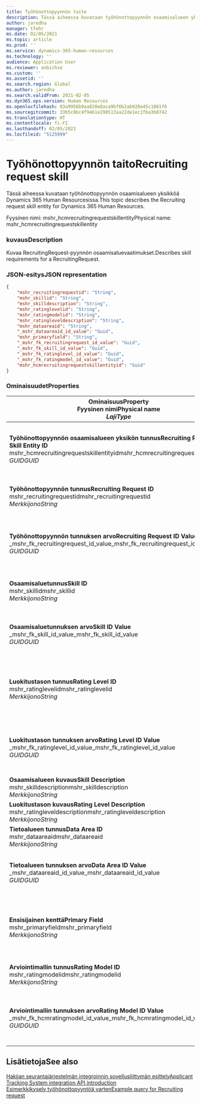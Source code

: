 ```yaml
---
title: Työhönottopyynnön taito
description: Tässä aiheessa kuvataan työhönottopyynnön osaamisalueen yksikköä Dynamics 365 Human Resourcesissa.
author: jaredha
manager: tfehr
ms.date: 02/05/2021
ms.topic: article
ms.prod: ''
ms.service: dynamics-365-human-resources
ms.technology: ''
audience: Application User
ms.reviewer: anbichse
ms.custom: ''
ms.assetid: ''
ms.search.region: Global
ms.author: jaredha
ms.search.validFrom: 2021-02-05
ms.dyn365.ops.version: Human Resources
ms.openlocfilehash: 83a9956b9aa820e8aca9bf6b2ab920a45c1061f6
ms.sourcegitcommit: 33b5c8bc4f9461e290513aa22de1ec1fba3b0742
ms.translationtype: HT
ms.contentlocale: fi-FI
ms.lasthandoff: 02/05/2021
ms.locfileid: "5125999"
---
```

# <a name="recruiting-request-skill"></a><span data-ttu-id="66496-103">Työhönottopyynnön taito</span><span class="sxs-lookup"><span data-stu-id="66496-103">Recruiting request skill</span></span>

<span data-ttu-id="66496-104">Tässä aiheessa kuvataan työhönottopyynnön osaamisalueen yksikköä Dynamics 365 Human Resourcesissa.</span><span class="sxs-lookup"><span data-stu-id="66496-104">This topic describes the Recruiting request skill entity for Dynamics 365 Human Resources.</span></span>

<span data-ttu-id="66496-105">Fyysinen nimi: mshr_hcmrecruitingrequestskillentity</span><span class="sxs-lookup"><span data-stu-id="66496-105">Physical name: mshr_hcmrecruitingrequestskillentity</span></span>

### <a name="description"></a><span data-ttu-id="66496-106">kuvaus</span><span class="sxs-lookup"><span data-stu-id="66496-106">Description</span></span>

<span data-ttu-id="66496-107">Kuvaa RecruitingRequest-pyynnön osaamisaluevaatimukset.</span><span class="sxs-lookup"><span data-stu-id="66496-107">Describes skill requirements for a RecruitingRequest.</span></span>

### <a name="json-representation"></a><span data-ttu-id="66496-108">JSON-esitys</span><span class="sxs-lookup"><span data-stu-id="66496-108">JSON representation</span></span>

```json
{
    "mshr_recruitingrequestid": "String",
    "mshr_skillid": "String",
    "mshr_skilldescription": "String",
    "mshr_ratinglevelid": "String",
    "mshr_ratingmodelid": "String",
    "mshr_ratingleveldescription": "String",
    "mshr_dataareaid": "String",
    "_mshr_dataareaid_id_value": "Guid",
    "mshr_primaryfield": "String",
    "_mshr_fk_recruitingrequest_id_value": "Guid",
    "_mshr_fk_skill_id_value": "Guid",
    "_mshr_fk_ratinglevel_id_value": "Guid",
    "_mshr_fk_ratingmodel_id_value": "Guid",
    "mshr_hcmrecruitingrequestskillentityid": "Guid"
}
```

### <a name="properties"></a><span data-ttu-id="66496-109">Ominaisuudet</span><span class="sxs-lookup"><span data-stu-id="66496-109">Properties</span></span>

| <span data-ttu-id="66496-110">Ominaisuus</span><span class="sxs-lookup"><span data-stu-id="66496-110">Property</span></span><br><span data-ttu-id="66496-111">**Fyysinen nimi**</span><span class="sxs-lookup"><span data-stu-id="66496-111">**Physical name**</span></span><br><span data-ttu-id="66496-112">**_Laji_**</span><span class="sxs-lookup"><span data-stu-id="66496-112">**_Type_**</span></span> | <span data-ttu-id="66496-113">Käytä</span><span class="sxs-lookup"><span data-stu-id="66496-113">Use</span></span> | <span data-ttu-id="66496-114">kuvaus</span><span class="sxs-lookup"><span data-stu-id="66496-114">Description</span></span> |
| --- | --- | --- |
| <span data-ttu-id="66496-115">**Työhönottopyynnön osaamisalueen yksikön tunnus**</span><span class="sxs-lookup"><span data-stu-id="66496-115">**Recruiting Request Skill Entity ID**</span></span><br><span data-ttu-id="66496-116">mshr_hcmrecruitingrequestskillentityid</span><span class="sxs-lookup"><span data-stu-id="66496-116">mshr_hcmrecruitingrequestskillentityid</span></span><br><span data-ttu-id="66496-117">*GUID*</span><span class="sxs-lookup"><span data-stu-id="66496-117">*GUID*</span></span> | <span data-ttu-id="66496-118">Vain luku</span><span class="sxs-lookup"><span data-stu-id="66496-118">Read-only</span></span><br><span data-ttu-id="66496-119">Vaadittu</span><span class="sxs-lookup"><span data-stu-id="66496-119">Required</span></span> | <span data-ttu-id="66496-120">Järjestelmän luoma **työhönottopyynnön osaamisalueen** tietueen yksilöivä tunnus.</span><span class="sxs-lookup"><span data-stu-id="66496-120">System-generated unique identifier for the **Recruiting Request Skill** record.</span></span> |
| <span data-ttu-id="66496-121">**Työhönottopyynnön tunnus**</span><span class="sxs-lookup"><span data-stu-id="66496-121">**Recruiting Request ID**</span></span><br><span data-ttu-id="66496-122">mshr_recruitingrequestid</span><span class="sxs-lookup"><span data-stu-id="66496-122">mshr_recruitingrequestid</span></span><br><span data-ttu-id="66496-123">*Merkkijono*</span><span class="sxs-lookup"><span data-stu-id="66496-123">*String*</span></span> | <span data-ttu-id="66496-124">Kirjoita kerran</span><span class="sxs-lookup"><span data-stu-id="66496-124">Write-once</span></span><br><span data-ttu-id="66496-125">Vaadittu</span><span class="sxs-lookup"><span data-stu-id="66496-125">Required</span></span> | <span data-ttu-id="66496-126">Käyttäjän luettava liittyvän työhönottopyynnön yksilöivä tunnus.</span><span class="sxs-lookup"><span data-stu-id="66496-126">The user-readable unique identifier of the associated recruiting request.</span></span> |
| <span data-ttu-id="66496-127">**Työhönottopyynnön tunnuksen arvo**</span><span class="sxs-lookup"><span data-stu-id="66496-127">**Recruiting Request ID Value**</span></span><br><span data-ttu-id="66496-128">_mshr_fk_recruitingrequest_id_value</span><span class="sxs-lookup"><span data-stu-id="66496-128">_mshr_fk_recruitingrequest_id_value</span></span><br><span data-ttu-id="66496-129">*GUID*</span><span class="sxs-lookup"><span data-stu-id="66496-129">*GUID*</span></span> | <span data-ttu-id="66496-130">Vain luku</span><span class="sxs-lookup"><span data-stu-id="66496-130">Read-only</span></span><br><span data-ttu-id="66496-131">Vaadittu</span><span class="sxs-lookup"><span data-stu-id="66496-131">Required</span></span><br> <span data-ttu-id="66496-132">Viiteavain: mshr_hcmrecruitingrequestentity-yksikön mshr_hcmrecruitingrequestentityid</span><span class="sxs-lookup"><span data-stu-id="66496-132">Foreign key: mshr_hcmrecruitingrequestentityid of mshr_hcmrecruitingrequestentity entity</span></span> | <span data-ttu-id="66496-133">Järjestelmän luoma liittyvän työhönottopyynnön yksilöivä tunnus.</span><span class="sxs-lookup"><span data-stu-id="66496-133">System-generated unique identifier of the associated recruiting request.</span></span> |
| <span data-ttu-id="66496-134">**Osaamisaluetunnus**</span><span class="sxs-lookup"><span data-stu-id="66496-134">**Skill ID**</span></span><br><span data-ttu-id="66496-135">mshr_skillid</span><span class="sxs-lookup"><span data-stu-id="66496-135">mshr_skillid</span></span><br><span data-ttu-id="66496-136">*Merkkijono*</span><span class="sxs-lookup"><span data-stu-id="66496-136">*String*</span></span><br> | <span data-ttu-id="66496-137">Kirjoita kerran</span><span class="sxs-lookup"><span data-stu-id="66496-137">Write-once</span></span><br><span data-ttu-id="66496-138">Vaadittu</span><span class="sxs-lookup"><span data-stu-id="66496-138">Required</span></span> | <span data-ttu-id="66496-139">Käyttäjän luettava vaaditun osaamisalueen yksilöivä tunnus.</span><span class="sxs-lookup"><span data-stu-id="66496-139">The user-readable unique identifier of the required skill.</span></span> |
| <span data-ttu-id="66496-140">**Osaamisaluetunnuksen arvo**</span><span class="sxs-lookup"><span data-stu-id="66496-140">**Skill ID Value**</span></span><br><span data-ttu-id="66496-141">_mshr_fk_skill_id_value</span><span class="sxs-lookup"><span data-stu-id="66496-141">_mshr_fk_skill_id_value</span></span><br><span data-ttu-id="66496-142">*GUID*</span><span class="sxs-lookup"><span data-stu-id="66496-142">*GUID*</span></span> | <span data-ttu-id="66496-143">Vain luku</span><span class="sxs-lookup"><span data-stu-id="66496-143">Read-only</span></span><br><span data-ttu-id="66496-144">Vaadittu</span><span class="sxs-lookup"><span data-stu-id="66496-144">Required</span></span><br><span data-ttu-id="66496-145">Viiteavain: mshr_hcmskillentity-yksikön mshr_hcmskillentityid</span><span class="sxs-lookup"><span data-stu-id="66496-145">Foreign key: mshr_hcmskillentityid of mshr_hcmskillentity entity</span></span> | <span data-ttu-id="66496-146">Järjestelmän luoma vaaditun osaamisalueen yksilöivä tunnus.</span><span class="sxs-lookup"><span data-stu-id="66496-146">System-generated unique identifier of the required skill.</span></span> |
| <span data-ttu-id="66496-147">**Luokitustason tunnus**</span><span class="sxs-lookup"><span data-stu-id="66496-147">**Rating Level ID**</span></span><br><span data-ttu-id="66496-148">mshr_ratinglevelid</span><span class="sxs-lookup"><span data-stu-id="66496-148">mshr_ratinglevelid</span></span><br><span data-ttu-id="66496-149">*Merkkijono*</span><span class="sxs-lookup"><span data-stu-id="66496-149">*String*</span></span> | <span data-ttu-id="66496-150">Kirjoita kerran</span><span class="sxs-lookup"><span data-stu-id="66496-150">Write-once</span></span><br><span data-ttu-id="66496-151">Valinnainen</span><span class="sxs-lookup"><span data-stu-id="66496-151">Optional</span></span> | <span data-ttu-id="66496-152">Työlle valittu vaadittu osaamisaluetason arvo osaamisalueelle määritetyn arviointimallin perusteella.</span><span class="sxs-lookup"><span data-stu-id="66496-152">The required skill level value selected for the job, based on the rating model assigned to the skill.</span></span> |
| <span data-ttu-id="66496-153">**Luokitustason tunnuksen arvo**</span><span class="sxs-lookup"><span data-stu-id="66496-153">**Rating Level ID Value**</span></span><br><span data-ttu-id="66496-154">_mshr_fk_ratinglevel_id_value</span><span class="sxs-lookup"><span data-stu-id="66496-154">_mshr_fk_ratinglevel_id_value</span></span><br><span data-ttu-id="66496-155">*GUID*</span><span class="sxs-lookup"><span data-stu-id="66496-155">*GUID*</span></span> | <span data-ttu-id="66496-156">Vain luku</span><span class="sxs-lookup"><span data-stu-id="66496-156">Read-only</span></span><br><span data-ttu-id="66496-157">Valinnainen</span><span class="sxs-lookup"><span data-stu-id="66496-157">Optional</span></span><br><span data-ttu-id="66496-158">Viiteavain: mshr_hcmratinglevelentity-yksikön mshr_hcmratinglevelentityid</span><span class="sxs-lookup"><span data-stu-id="66496-158">Foreign key: mshr_hcmratinglevelentityid of mshr_hcmratinglevelentity entity</span></span> | <span data-ttu-id="66496-159">Järjestelmän luoma tason yksilöivä tunnus.</span><span class="sxs-lookup"><span data-stu-id="66496-159">System-generated unique identifier for the level.</span></span> |
| <span data-ttu-id="66496-160">**Osaamisalueen kuvaus**</span><span class="sxs-lookup"><span data-stu-id="66496-160">**Skill Description**</span></span><br><span data-ttu-id="66496-161">mshr_skilldescription</span><span class="sxs-lookup"><span data-stu-id="66496-161">mshr_skilldescription</span></span><br><span data-ttu-id="66496-162">*Merkkijono*</span><span class="sxs-lookup"><span data-stu-id="66496-162">*String*</span></span> | <span data-ttu-id="66496-163">Vain luku</span><span class="sxs-lookup"><span data-stu-id="66496-163">Read-only</span></span><br><span data-ttu-id="66496-164">Vaadittu</span><span class="sxs-lookup"><span data-stu-id="66496-164">Required</span></span> | <span data-ttu-id="66496-165">Osaamisalueen kuvaus.</span><span class="sxs-lookup"><span data-stu-id="66496-165">The skill description.</span></span> |
| <span data-ttu-id="66496-166">**Luokitustason kuvaus**</span><span class="sxs-lookup"><span data-stu-id="66496-166">**Rating Level Description**</span></span><br><span data-ttu-id="66496-167">mshr_ratingleveldescription</span><span class="sxs-lookup"><span data-stu-id="66496-167">mshr_ratingleveldescription</span></span><br><span data-ttu-id="66496-168">*Merkkijono*</span><span class="sxs-lookup"><span data-stu-id="66496-168">*String*</span></span> | <span data-ttu-id="66496-169">Vain luku</span><span class="sxs-lookup"><span data-stu-id="66496-169">Read-only</span></span><br><span data-ttu-id="66496-170">Valinnainen</span><span class="sxs-lookup"><span data-stu-id="66496-170">Optional</span></span> | <span data-ttu-id="66496-171">Valitun osaamisaluetason kuvaus.</span><span class="sxs-lookup"><span data-stu-id="66496-171">The description of the selected skill level.</span></span> |
| <span data-ttu-id="66496-172">**Tietoalueen tunnus**</span><span class="sxs-lookup"><span data-stu-id="66496-172">**Data Area ID**</span></span><br><span data-ttu-id="66496-173">mshr_dataareaid</span><span class="sxs-lookup"><span data-stu-id="66496-173">mshr_dataareaid</span></span><br><span data-ttu-id="66496-174">*Merkkijono*</span><span class="sxs-lookup"><span data-stu-id="66496-174">*String*</span></span> | <span data-ttu-id="66496-175">Luku/Kirjoitus</span><span class="sxs-lookup"><span data-stu-id="66496-175">Read/write</span></span><br><span data-ttu-id="66496-176">Valinnainen</span><span class="sxs-lookup"><span data-stu-id="66496-176">Optional</span></span> | <span data-ttu-id="66496-177">Määrittää oikeushenkilön (yrityksen).</span><span class="sxs-lookup"><span data-stu-id="66496-177">Specifies the legal entity (company).</span></span> |
| <span data-ttu-id="66496-178">**Tietoalueen tunnuksen arvo**</span><span class="sxs-lookup"><span data-stu-id="66496-178">**Data Area ID Value**</span></span><br><span data-ttu-id="66496-179">_mshr_dataareaid_id_value</span><span class="sxs-lookup"><span data-stu-id="66496-179">_mshr_dataareaid_id_value</span></span><br><span data-ttu-id="66496-180">*GUID*</span><span class="sxs-lookup"><span data-stu-id="66496-180">*GUID*</span></span> | <span data-ttu-id="66496-181">Vain luku</span><span class="sxs-lookup"><span data-stu-id="66496-181">Read-only</span></span><br><span data-ttu-id="66496-182">Valinnainen</span><span class="sxs-lookup"><span data-stu-id="66496-182">Optional</span></span><br><span data-ttu-id="66496-183">Viiteavain: cdm_companyid of cdm_company-yksikkö</span><span class="sxs-lookup"><span data-stu-id="66496-183">Foreign key: cdm_companyid of cdm_company entity</span></span> | <span data-ttu-id="66496-184">Järjestelmän luoma GUID-tunnus, joka yksilöi oikeushenkilön (yrityksen).</span><span class="sxs-lookup"><span data-stu-id="66496-184">System-generated GUID value identifying the legal entity (company).</span></span> |
| <span data-ttu-id="66496-185">**Ensisijainen kenttä**</span><span class="sxs-lookup"><span data-stu-id="66496-185">**Primary Field**</span></span><br><span data-ttu-id="66496-186">mshr_primaryfield</span><span class="sxs-lookup"><span data-stu-id="66496-186">mshr_primaryfield</span></span><br><span data-ttu-id="66496-187">*Merkkijono*</span><span class="sxs-lookup"><span data-stu-id="66496-187">*String*</span></span> | <span data-ttu-id="66496-188">Vain luku</span><span class="sxs-lookup"><span data-stu-id="66496-188">Read-only</span></span><br><span data-ttu-id="66496-189">Vaadittu</span><span class="sxs-lookup"><span data-stu-id="66496-189">Required</span></span> | <span data-ttu-id="66496-190">Työhönottopyynnön arvon ja osaamisaluetunnuksen ketjutus toisena menetelmänä tietueen yksilöiväksi tunnistamiseksi.</span><span class="sxs-lookup"><span data-stu-id="66496-190">Concatenation of Recruiting Request value and Skill ID as another method to uniquely identify the record.</span></span> |
| <span data-ttu-id="66496-191">**Arviointimallin tunnus**</span><span class="sxs-lookup"><span data-stu-id="66496-191">**Rating Model ID**</span></span><br><span data-ttu-id="66496-192">mshr_ratingmodelid</span><span class="sxs-lookup"><span data-stu-id="66496-192">mshr_ratingmodelid</span></span><br><span data-ttu-id="66496-193">*Merkkijono*</span><span class="sxs-lookup"><span data-stu-id="66496-193">*String*</span></span> | <span data-ttu-id="66496-194">Luku-Kirjoitus</span><span class="sxs-lookup"><span data-stu-id="66496-194">Read-write</span></span><br><span data-ttu-id="66496-195">Vaadittu</span><span class="sxs-lookup"><span data-stu-id="66496-195">Required</span></span> | <span data-ttu-id="66496-196">Osaamisalueen arvioinnissa käytettävä luokitusmalli.</span><span class="sxs-lookup"><span data-stu-id="66496-196">The rating model used to rate the skill.</span></span> |
| <span data-ttu-id="66496-197">**Arviointimallin tunnuksen arvo**</span><span class="sxs-lookup"><span data-stu-id="66496-197">**Rating Model ID Value**</span></span><br><span data-ttu-id="66496-198">_mshr_fk_hcmratingmodel_id_value</span><span class="sxs-lookup"><span data-stu-id="66496-198">_mshr_fk_hcmratingmodel_id_value</span></span><br><span data-ttu-id="66496-199">*GUID*</span><span class="sxs-lookup"><span data-stu-id="66496-199">*GUID*</span></span> | <span data-ttu-id="66496-200">Vain luku</span><span class="sxs-lookup"><span data-stu-id="66496-200">Read-only</span></span><br><span data-ttu-id="66496-201">Vaadittu</span><span class="sxs-lookup"><span data-stu-id="66496-201">Required</span></span><br><span data-ttu-id="66496-202">Viiteavain: mshr_hcmratingmodelentity-yksikön mshr_hcmratingmodelentityid</span><span class="sxs-lookup"><span data-stu-id="66496-202">Foreign key: mshr_hcmratingmodelentityid of mshr_hcmratingmodelentity entity</span></span> | <span data-ttu-id="66496-203">Järjestelmän luoma osaamisalueen arvioimiseksi käytetyn arviointimallin yksilöivä tunnus.</span><span class="sxs-lookup"><span data-stu-id="66496-203">System-generated unique identifier of the rating model used to rate the skill.</span></span> |

## <a name="see-also"></a><span data-ttu-id="66496-204">Lisätietoja</span><span class="sxs-lookup"><span data-stu-id="66496-204">See also</span></span>

[<span data-ttu-id="66496-205">Hakijan seurantajärjestelmän integroinnin sovellusliittymän esittely</span><span class="sxs-lookup"><span data-stu-id="66496-205">Applicant Tracking System integration API introduction</span></span>](hr-admin-integration-ats-api-introduction.md)<br>
[<span data-ttu-id="66496-206">Esimerkkikysely työhönottopyyntöä varten</span><span class="sxs-lookup"><span data-stu-id="66496-206">Example query for Recruiting request</span></span>](hr-admin-integration-ats-api-recruiting-request-example-query.md)
